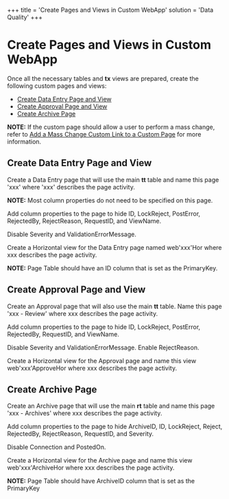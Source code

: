 +++
title = 'Create Pages and Views in Custom WebApp'
solution = 'Data Quality'
+++

# Create Pages and Views in Custom WebApp

Once all the necessary tables and **tx** views are prepared, create the
following custom pages and views:

  - [Create Data Entry Page and View](#Create_Data_Entry_Page_and_View)
  - [Create Approval Page and View](#Create_Approval_Page_and_View)
  - [Create Archive Page](#Create_Archive_Page)

**NOTE:** If the custom page should allow a user to perform a mass
change, refer to [Add a Mass Change Custom Link to a Custom
Page](Add_a_Mass_Change_Custom_Link_to_a_Custom_Page.htm) for more
information.

## <span id="Create_Data_Entry_Page_and_View"></span>Create Data Entry Page and View

Create a Data Entry page that will use the main **tt** table and name
this page 'xxx' where 'xxx' describes the page activity.

**NOTE:** Most column properties do not need to be specified on this
page.

Add column properties to the page to hide ID, LockReject, PostError,
RejectedBy, RejectReason, RequestID, and ViewName.

Disable Severity and ValidationErrorMessage.

Create a Horizontal view for the Data Entry page named web'xxx'Hor where
xxx describes the page activity.

**NOTE:** Page Table should have an ID column that is set as the
PrimaryKey.

## <span id="Create_Approval_Page_and_View"></span>Create Approval Page and View

Create an Approval page that will also use the main **tt** table. Name
this page 'xxx - Review' where xxx describes the page activity.

Add column properties to the page to hide ID, LockReject, PostError,
RejectedBy, RequestID, and ViewName.

Disable Severity and ValidationErrorMessage. Enable RejectReason.

Create a Horizontal view for the Approval page and name this view
web'xxx'ApproveHor where xxx describes the page activity.

## <span id="Create_Archive_Page"></span>Create Archive Page

Create an Archive page that will use the main **rt** table and name this
page 'xxx - Archives' where xxx describes the page activity.

Add column properties to the page to hide ArchiveID, ID, LockReject,
Reject, RejectedBy, RejectReason, RequestID, and Severity.

Disable Connection and PostedOn.

Create a Horizontal view for the Archive page and name this view
web'xxx'ArchiveHor where xxx describes the page activity.

**NOTE:** Page Table should have ArchiveID column that is set as the
PrimaryKey
